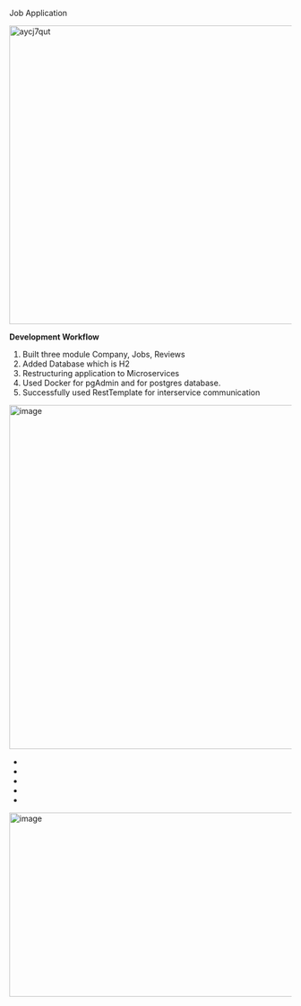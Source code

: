Job Application

<img width="1018" height="532" alt="aycj7qut" src="https://github.com/user-attachments/assets/e9fba1de-549f-4e72-8c1c-2f325df36d16" />

**Development Workflow**
1. Built three module Company, Jobs, Reviews
2. Added Database which is H2
3. Restructuring application to Microservices
4. Used Docker for pgAdmin and for postgres database.
5. Successfully used RestTemplate for interservice communication

<img width="1148" height="613" alt="image" src="https://github.com/user-attachments/assets/3dc1ff98-4bdd-4194-9962-498836f72067" />

*
* 
*
*
*

<img width="832" height="328" alt="image" src="https://github.com/user-attachments/assets/8247a5f0-5370-4b09-8d69-6828d4f5b2bf" />
